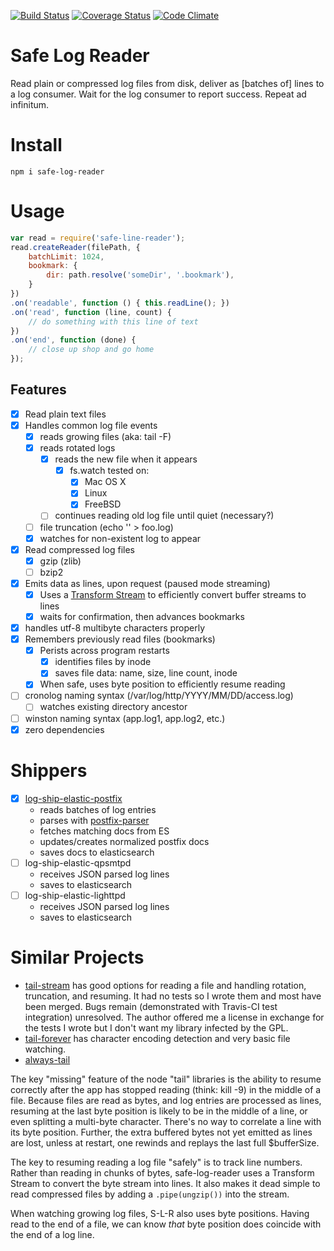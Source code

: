 [![Build Status][ci-img]][ci-url]
[![Coverage Status][cov-img]][cov-url]
[![Code Climate][clim-img]][clim-url]

# Safe Log Reader

Read plain or compressed log files from disk, deliver as [batches of] lines to a log consumer. Wait for the log consumer to report success. Repeat ad infinitum.

# Install

    npm i safe-log-reader

# Usage

````js
var read = require('safe-line-reader');
read.createReader(filePath, {
    batchLimit: 1024,
    bookmark: {
        dir: path.resolve('someDir', '.bookmark'),
    }
})
.on('readable', function () { this.readLine(); })
.on('read', function (line, count) {
    // do something with this line of text
})
.on('end', function (done) {
    // close up shop and go home
});
````

## Features

- [x] Read plain text files
- [x] Handles common log file events
    - [x] reads growing files (aka: tail -F)
    - [x] reads rotated logs
        - [x] reads the new file when it appears
            - [x] fs.watch tested on:
                - [x] Mac OS X
                - [x] Linux
                - [x] FreeBSD
        - [ ] continues reading old log file until quiet (necessary?)
    - [ ] file truncation (echo '' > foo.log)
    - [x] watches for non-existent log to appear
- [x] Read compressed log files
    - [x] gzip (zlib)
    - [ ] bzip2
- [x] Emits data as lines, upon request (paused mode streaming)
    - [x] Uses a [Transform Stream](https://nodejs.org/api/stream.html#stream_class_stream_transform_1) to efficiently convert buffer streams to lines
    - [x] waits for confirmation, then advances bookmarks
- [x] handles utf-8 multibyte characters properly
- [x] Remembers previously read files (bookmarks)
    - [x] Perists across program restarts
        - [x] identifies files by inode
        - [x] saves file data: name, size, line count, inode
    - [x] When safe, uses byte position to efficiently resume reading
- [ ] cronolog naming syntax (/var/log/http/YYYY/MM/DD/access.log)
    - [ ] watches existing directory ancestor
- [ ] winston naming syntax (app.log1, app.log2, etc.)
- [x] zero dependencies

# Shippers

- [x] [log-ship-elastic-postfix](https://github.com/DoubleCheck/log-ship-elastic-postfix)
    - reads batches of log entries
    - parses with [postfix-parser](https://github.com/DoubleCheck/postfix-parser)
    - fetches matching docs from ES
    - updates/creates normalized postfix docs
    - saves docs to elasticsearch
- [ ] log-ship-elastic-qpsmtpd
    - receives JSON parsed log lines
    - saves to elasticsearch
- [ ] log-ship-elastic-lighttpd
    - receives JSON parsed log lines
    - saves to elasticsearch

# Similar Projects

* [tail-stream](https://github.com/Juul/tail-stream) has good options for
  reading a file and handling rotation, truncation, and resuming. It had no
  tests so I wrote them and most have been merged. Bugs remain
  (demonstrated with Travis-CI test integration) unresolved. The author
  offered me a license in exchange for the tests I wrote but I don't want my
  library infected by the GPL.
* [tail-forever](https://github.com/mingqi/tail-forever) has character
  encoding detection and very basic file watching.
* [always-tail](https://github.com/jandre/always-tail)

The key "missing" feature of the node "tail" libraries is the ability to
resume correctly after the app has stopped reading (think: kill -9)
in the middle of a file. Because files are read as bytes, and log
entries are processed as lines, resuming at the last byte position is likely
to be in the middle of a line, or even splitting a multi-byte character.
There's no way to correlate a line with its byte position. Further, the
extra buffered bytes not yet emitted as lines are lost, unless at restart,
one rewinds and replays the last full $bufferSize.

The key to resuming reading a log file "safely" is to track line numbers.
Rather than reading in chunks of bytes, safe-log-reader uses a Transform
Stream to convert the byte stream into lines. It also makes it dead simple
to read compressed files by adding a `.pipe(ungzip())` into the stream.

When watching growing log files, S-L-R also uses byte positions. Having read
to the end of a file, we can know *that* byte position does coincide with
the end of a log line.



[ci-img]: https://travis-ci.org/DoubleCheck/safe-log-reader.svg
[ci-url]: https://travis-ci.org/DoubleCheck/safe-log-reader
[cov-img]: https://coveralls.io/repos/DoubleCheck/safe-log-reader/badge.svg
[cov-url]: https://coveralls.io/github/DoubleCheck/safe-log-reader
[clim-img]: https://codeclimate.com/github/DoubleCheck/safe-log-reader/badges/gpa.svg
[clim-url]: https://codeclimate.com/github/DoubleCheck/safe-log-reader
